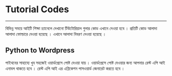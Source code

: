 # Tutorial Codes 
---
বিভিন্ন সময়ে আইটি শিক্ষা চ্যানেলে দেখানো টিউটোরিয়াল গুলার কোড এখানে দেওয়া হবে । প্রতিটি কোড আলাদা আলাদা ফোল্ডারে দেওয়া হয়েছে । এখানে আলাদা বিবরণ দেওয়া হয়েছে । 

## Python to Wordpress

পাইথনের সাহায্যে খুব সহজেই ওয়ার্ডপ্রেসে পোষ্ট দেওয়া যায় । ওয়ার্ডপ্রেসে পোষ্ট দেওয়ার জন্য আপনার রেস্ট এপি আই এনাবল থাকতে হবে । রেস্ট এপি আই এর এপ্লিকেশন পাসওয়ার্ড জেনারেট করতে হবে । 


